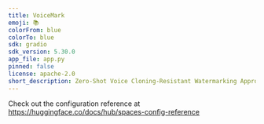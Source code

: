 ```yaml
---
title: VoiceMark
emoji: 📚
colorFrom: blue
colorTo: blue
sdk: gradio
sdk_version: 5.30.0
app_file: app.py
pinned: false
license: apache-2.0
short_description: Zero-Shot Voice Cloning-Resistant Watermarking Approach Leve
---
```


Check out the configuration reference at https://huggingface.co/docs/hub/spaces-config-reference
